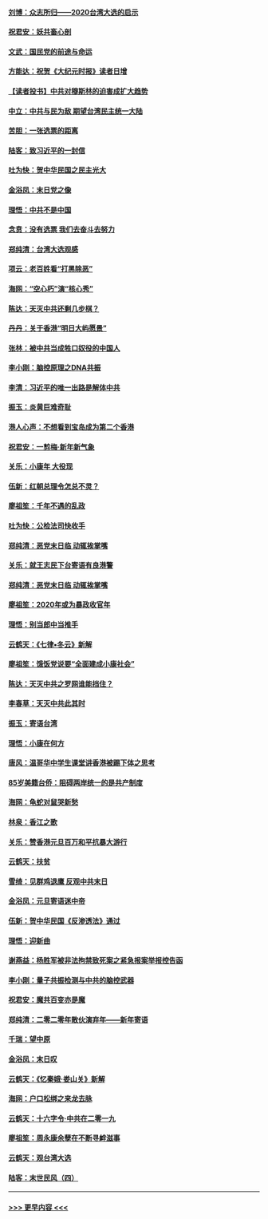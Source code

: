 #### [刘博：众志所归——2020台湾大选的启示](../pages/nsc993/n11796878.md?t=01161511) 
#### [祝君安：妖共畜心剖](../pages/nsc993/n11794273.md?t=01161511) 
#### [文武：国民党的前途与命运](../pages/nsc993/n11794198.md?t=01161511) 
#### [方能达：祝贺《大纪元时报》读者日增](../pages/nsc993/n11793807.md?t=01161511) 
#### [【读者投书】中共对穆斯林的迫害成扩大趋势](../pages/nsc993/n11791371.md?t=01161511) 
#### [中立：中共与民为敌 期望台湾民主统一大陆](../pages/nsc993/n11790392.md?t=01161511) 
#### [苦胆：一张选票的距离](../pages/nsc993/n11788914.md?t=01161511) 
#### [陆客：致习近平的一封信](../pages/nsc993/n11788867.md?t=01161511) 
#### [吐为快：贺中华民国之民主光大](../pages/nsc993/n11788618.md?t=01161511) 
#### [金浴凤：末日党之像](../pages/nsc993/n11787475.md?t=01161511) 
#### [理悟：中共不是中国](../pages/nsc993/n11787463.md?t=01161511) 
#### [念贲：没有选票  我们去奋斗去努力](../pages/nsc993/n11787398.md?t=01161511) 
#### [郑纯清：台湾大选观感](../pages/nsc993/n11786210.md?t=01161511) 
#### [项云：老百姓看“打黑除恶”](../pages/nsc993/n11785398.md?t=01161511) 
#### [海网：“空心朽”演“核心秀”](../pages/nsc993/n11783874.md?t=01161511) 
#### [陈达：天灭中共还剩几步棋？](../pages/nsc993/n11783719.md?t=01161511) 
#### [丹丹：关于香港“明日大屿愿景”](../pages/nsc993/n11783273.md?t=01161511) 
#### [张林：被中共当成牲口奴役的中国人](../pages/nsc993/n11782397.md?t=01161511) 
#### [李小刚：脑控原理之DNA共振](../pages/nsc993/n11780962.md?t=01161511) 
#### [李清：习近平的唯一出路是解体中共](../pages/nsc993/n11780866.md?t=01161511) 
#### [振玉：炎黄巨难奇耻](../pages/nsc993/n11779632.md?t=01161511) 
#### [港人心声：不想看到宝岛成为第二个香港](../pages/nsc993/n11778817.md?t=01161511) 
#### [祝君安：一剪梅‧新年新气象](../pages/nsc993/n11776340.md?t=01161511) 
#### [关乐：小康年 大役现](../pages/nsc993/n11774213.md?t=01161511) 
#### [伍新：红朝总理令怎总不灵？](../pages/nsc993/n11770813.md?t=01161511) 
#### [廖祖笙：千年不遇的乱政](../pages/nsc993/n11770373.md?t=01161511) 
#### [吐为快：公检法司快收手](../pages/nsc993/n11770359.md?t=01161511) 
#### [郑纯清：恶党末日临 动辄挨掌嘴](../pages/nsc993/n11769912.md?t=01161511) 
#### [关乐：就王志民下台寄语有良港警](../pages/nsc993/n11769903.md?t=01161511) 
#### [郑纯清：恶党末日临 动辄挨掌嘴](../pages/nsc993/n11769356.md?t=01161511) 
#### [廖祖笙：2020年或为暴政收官年](../pages/nsc993/n11768216.md?t=01161511) 
#### [理悟：别当郎中当推手](../pages/nsc993/n11768243.md?t=01161511) 
#### [云鹤天：《七律▪冬云》新解](../pages/nsc993/n11768204.md?t=01161511) 
#### [廖祖笙：饿饭党说要“全面建成小康社会”](../pages/nsc993/n11767482.md?t=01161511) 
#### [陈达：天灭中共之罗网谁能挡住？](../pages/nsc993/n11767465.md?t=01161511) 
#### [李春草：天灭中共此其时](../pages/nsc993/n11767452.md?t=01161511) 
#### [振玉：寄语台湾](../pages/nsc993/n11767432.md?t=01161511) 
#### [理悟：小康在何方](../pages/nsc993/n11767394.md?t=01161511) 
#### [唐风：温哥华中学生课堂讲香港被踢下体之思考](../pages/nsc993/n11766848.md?t=01161511) 
#### [85岁美籍台侨：阻碍两岸统一的是共产制度](../pages/nsc993/n11765043.md?t=01161511) 
#### [海网：龟蛇对鼠哭新愁](../pages/nsc993/n11764895.md?t=01161511) 
#### [林泉：香江之歌](../pages/nsc993/n11764415.md?t=01161511) 
#### [关乐：赞香港元旦百万和平抗暴大游行](../pages/nsc993/n11764382.md?t=01161511) 
#### [云鹤天：扶贫](../pages/nsc993/n11764245.md?t=01161511) 
#### [雪绮：见群鸡退鹰  反观中共末日](../pages/nsc993/n11762112.md?t=01161511) 
#### [金浴凤：元旦寄语迷中帝](../pages/nsc993/n11761788.md?t=01161511) 
#### [伍新：贺中华民国《反渗透法》通过](../pages/nsc993/n11761994.md?t=01161511) 
#### [理悟：迎新曲](../pages/nsc993/n11761152.md?t=01161511) 
#### [谢燕益：杨胜军被非法拘禁致死案之紧急报案举报控告函](../pages/nsc993/n11756134.md?t=01161511) 
#### [李小刚：量子共振检测与中共的脑控武器](../pages/nsc993/n11754518.md?t=01161511) 
#### [祝君安：魔共百变亦是魔](../pages/nsc993/n11754469.md?t=01161511) 
#### [郑纯清：二零二零年散伙演弃年——新年寄语](../pages/nsc993/n11754195.md?t=01161511) 
#### [千瑞：望中原](../pages/nsc993/n11754159.md?t=01161511) 
#### [金浴凤：末日叹](../pages/nsc993/n11752359.md?t=01161511) 
#### [云鹤天：《忆秦娥‧娄山关》新解](../pages/nsc993/n11752348.md?t=01161511) 
#### [海网：户口松绑之来龙去脉](../pages/nsc993/n11752328.md?t=01161511) 
#### [云鹤天：十六字令‧中共在二零一九](../pages/nsc993/n11752305.md?t=01161511) 
#### [廖祖笙：周永康余孽在不断寻衅滋事](../pages/nsc993/n11751013.md?t=01161511) 
#### [云鹤天：观台湾大选](../pages/nsc993/n11751007.md?t=01161511) 
#### [陆客：末世民风（四）](../pages/nsc993/n11749203.md?t=01161511) 

----
#### [ >>> 更早内容 <<< ](../indexes/nsc993-earlier.md)
